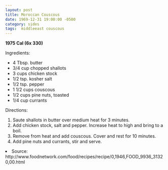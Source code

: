 ```yaml
---
layout: post
title: Moroccan Couscous
date: 1969-12-31 19:00:00 -0500
category: sides
tags:  middleeast couscous
---
```

<b>1975 Cal (6x 330)</b>
<p>Ingredients:</p><ul>
<li>4 Tbsp.	butter</li>
<li>3/4 cup	chopped shallots</li>
<li>3 cups	chicken stock</li>
<li>1/2 tsp.	kosher salt</li>
<li>1/2 tsp.	pepper</li>
<li>1 1/2 cups	couscous</li>
<li>1/2 cups	pine nuts, toasted</li>
<li>1/4 cup	currants</li>
</ul>
<p>Directions:</p>
<ol>
<li>Saute shallots in butter over medium heat for 3 minutes.</li>
<li>Add chicken stock, salt and pepper.  Increase heat to high and bring to a boil.</li>
<li>Remove from heat and add couscous.  Cover and rest for 10 minutes.</li>
<li>Add pine nuts and currants, stir and serve.</li>
</ol>
<li>Source: http://www.foodnetwork.com/food/recipes/recipe/0,1946,FOOD_9936_31320,00.html </li>
